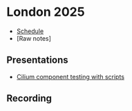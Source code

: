 # London 2025 

* [Schedule](https://docs.google.com/document/d/1jhnt9EZLO1L2lnKTGBQNyIY6LpqN0o8bbxmvRjudnMg/edit?usp=sharing)
* [Raw notes]

## Presentations

* [Cilium component testing with scripts](cilium-component-testing.html)

## Recording
